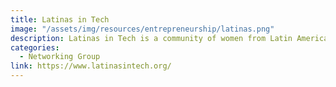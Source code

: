 ```yaml
---
title: Latinas in Tech
image: "/assets/img/resources/entrepreneurship/latinas.png"
description: Latinas in Tech is a community of women from Latin America, Brazil and Spain working in tech. The goal of this group is to connect and support with each other, while empowering our professional careers as #LatinasinTech.
categories:
  - Networking Group
link: https://www.latinasintech.org/
---
```

